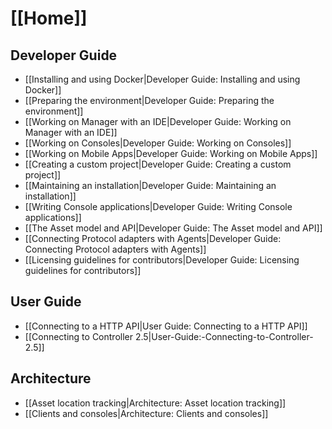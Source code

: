 # [[Home]]

## Developer Guide

* [[Installing and using Docker|Developer Guide: Installing and using Docker]]
* [[Preparing the environment|Developer Guide: Preparing the environment]]
* [[Working on Manager with an IDE|Developer Guide: Working on Manager with an IDE]]
* [[Working on Consoles|Developer Guide: Working on Consoles]]
* [[Working on Mobile Apps|Developer Guide: Working on Mobile Apps]]
* [[Creating a custom project|Developer Guide: Creating a custom project]]
* [[Maintaining an installation|Developer Guide: Maintaining an installation]]
* [[Writing Console applications|Developer Guide: Writing Console applications]]
* [[The Asset model and API|Developer Guide: The Asset model and API]]
* [[Connecting Protocol adapters with Agents|Developer Guide: Connecting Protocol adapters with Agents]]
* [[Licensing guidelines for contributors|Developer Guide: Licensing guidelines for contributors]]

## User Guide

* [[Connecting to a HTTP API|User Guide: Connecting to a HTTP API]]
* [[Connecting to Controller 2.5|User-Guide:-Connecting-to-Controller-2.5]]

## Architecture

* [[Asset location tracking|Architecture: Asset location tracking]]
* [[Clients and consoles|Architecture: Clients and consoles]]
